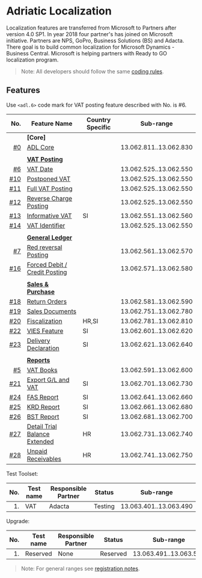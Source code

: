 # Adriatic Localization

Localization features are transferred from Microsoft to Partners after version 4.0 SP1. In year 2018 four partner's has joined on Microsoft initiative. Partners are NPS, GoPro, Business Solutions (BS) and Adacta. There goal is to build common localization for Microsoft Dynamics - Business Central. Microsoft is helping partners with Ready to GO localization program.

> Note: All developers should follow the same [coding rules](doc/CodingRules.md).

## Features

Use ```<adl.6>``` code mark for VAT posting feature described with No. is #6.  

No.|Feature Name|Country Specific|Sub-range
-:|-|-|-
||**[Core]**||
[#0](/../../issues/0)|[ADL Core](https://github.com/AdriaticOrg/sdd/blob/master/features/ADLCore.md)||13.062.811..13.062.830
|||
||**[VAT Posting](https://github.com/AdriaticOrg/code/issues?q=is%3Aopen+is%3Aissue+project%3AAdriaticOrg%2Fcode%2F1)**|
[#6](/../../issues/6)|[VAT Date](https://github.com/AdriaticOrg/sdd/blob/master/features/VATDate.md)||13.062.525..13.062.550
[#10](/../../issues/10)|[Postponed VAT](https://github.com/AdriaticOrg/sdd/blob/master/features/PostponedVAT.md)||13.062.525..13.062.550
[#11](/../../issues/11)|[Full VAT Posting](https://github.com/AdriaticOrg/sdd/blob/master/features/FullVATPosting.md)||13.062.525..13.062.550
[#12](/../../issues/12)|[Reverse Charge Posting](https://github.com/AdriaticOrg/sdd/blob/master/features/ReverseChargePosting.md)||13.062.525..13.062.550
[#13](/../../issues/13)|[Informative VAT](https://github.com/AdriaticOrg/sdd/blob/master/features/InformativeVAT.md)|SI|13.062.551..13.062.560
[#14](/../../issues/14)|[VAT Identifier](https://github.com/AdriaticOrg/sdd/blob/master/features/VATIdentifier.md)||13.062.525..13.062.550
|||
||**[General Ledger](https://github.com/AdriaticOrg/code/issues?q=is%3Aopen+is%3Aissue+project%3AAdriaticOrg%2Fcode%2F2)**||
[#7](/../../issues/7)|[Red reversal Posting](https://github.com/AdriaticOrg/sdd/blob/master/features/RedReversalPosting.md)||13.062.561..13.062.570
[#16](/../../issues/16)|[Forced Debit / Credit Posting](https://github.com/AdriaticOrg/sdd/blob/master/features/ForcedDebitCreditPosting.md)||13.062.571..13.062.580
|||
||**[Sales & Purchase](https://github.com/AdriaticOrg/code/issues?q=is%3Aopen+is%3Aissue+project%3AAdriaticOrg%2Fcode%2F3)**||
[#18](/../../issues/18)|[Return Orders](https://github.com/AdriaticOrg/sdd/blob/master/features/ReturnOrders.md)||13.062.581..13.062.590
[#19](/../../issues/19)|[Sales Documents](https://github.com/AdriaticOrg/sdd/blob/master/features/SalesDocuments.md)||13.062.751..13.062.780
[#20](/../../issues/20)|[Fiscalization](https://github.com/AdriaticOrg/sdd/blob/master/features/Fiscalization.md)|HR,SI|13.062.781..13.062.810
[#22](/../../issues/22)|[VIES Feature](https://github.com/AdriaticOrg/sdd/blob/master/features/VIESFeature.md)|SI|13.062.601..13.062.620
[#23](/../../issues/23)|[Delivery Declaration](https://github.com/AdriaticOrg/sdd/blob/master/features/DeliveryDeclaration.md)|SI|13.062.621..13.062.640
|||
||**[Reports](https://github.com/AdriaticOrg/code/issues?q=is%3Aopen+is%3Aissue+project%3AAdriaticOrg%2Fcode%2F4)**||
[#5](/../../issues/5)|[VAT Books](https://github.com/AdriaticOrg/sdd/blob/master/features/VATBooks.md)||13.062.591..13.062.600
[#21](/../../issues/21)|[Export G/L and VAT](https://github.com/AdriaticOrg/sdd/blob/master/features/ExportGLandVAT.md)|SI|13.062.701..13.062.730
[#24](/../../issues/24)|[FAS Report](https://github.com/AdriaticOrg/sdd/blob/master/features/FAS.md)|SI|13.062.641..13.062.660
[#25](/../../issues/25)|[KRD Report](https://github.com/AdriaticOrg/sdd/blob/master/features/KRD.md)|SI|13.062.661..13.062.680
[#26](/../../issues/26)|[BST Report](https://github.com/AdriaticOrg/sdd/blob/master/features/BST.md)|SI|13.062.681..13.062.700
[#27](/../../issues/27)|[Detail Trial Balance Extended](https://github.com/AdriaticOrg/sdd/blob/master/features/DetailTrialBalanceExtended.md)|HR|13.062.731..13.062.740
[#28](/../../issues/28)|[Unpaid Receivables](https://github.com/AdriaticOrg/sdd/blob/master/features/UnpaidReceivables.md)|HR|13.062.741..13.062.750

Test Toolset:

No.|Test name|Responsible Partner|Status|Sub-range
--:|---------|-------------------|------|---------
1.|VAT|Adacta|Testing|13.063.401..13.063.490

Upgrade:

No.|Test name|Responsible Partner|Status|Sub-range
--:|---------|-------------------|------|---------
1.|Reserved|None|Reserved|13.063.491..13.063.500

> Note: For general ranges see [registration notes](/AdriaticOrg/app/blob/master/Registration.md).